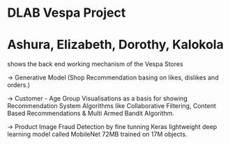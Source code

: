﻿# DLAB Vespa Project
# Ashura, Elizabeth, Dorothy, Kalokola
shows the back end working mechanism of the Vespa Stores 

-> Generative Model (Shop Recommendation basing on likes, dislikes and orders.)

-> Customer - Age Group Visualisations as a basis for showing Recommendation System Algorithms like Collaborative Filtering, Content Based Recommendations & Multi Armed Bandit Algorithm.

-> Product Image Fraud Detection by fine tunning Keras lightweight deep learning model called MobileNet 72MB trained on 17M objects.
